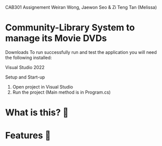 CAB301 Assignement Weiran Wong, Jaewon Seo & Zi Teng Tan (Melissa)

# Community-Library System to manage its Movie DVDs
Downloads To run successfully run and test the application you will need the following installed:

Visual Studio 2022

Setup and Start-up

  1. Open project in Visual Studio
  2. Run the project (Main method is in Program.cs)
  
  
# What is this? 🤔
# Features 👀
